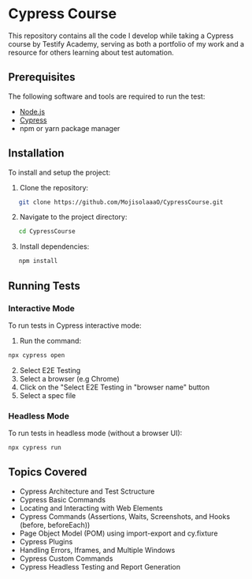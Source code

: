 # Cypress Course
This repository contains all the code I develop while taking a Cypress course by Testify Academy, serving as both a portfolio of my work and a resource for others learning about test automation.


## Prerequisites
The following software and tools are required to run the test:
- [Node.js](https://nodejs.org/)
- [Cypress](https://www.cypress.io/)
- npm or yarn package manager

## Installation
To install and setup the project:
1. Clone the repository:
```bash
   git clone https://github.com/MojisolaaaO/CypressCourse.git
```

2. Navigate to the project directory:
```bash
   cd CypressCourse
```

3. Install dependencies:
```bash
   npm install
```


## Running Tests
### Interactive Mode
To run tests in Cypress interactive mode:
1. Run the command:
```bash
npx cypress open
```
2. Select E2E Testing
3. Select a browser (e.g Chrome)
4. Click on the "Select E2E Testing in "browser name" button
5. Select a spec file

### Headless Mode
To run tests in headless mode (without a browser UI):
```bash
npx cypress run
```

## Topics Covered
- Cypress Architecture and Test Sctructure
- Cypress Basic Commands
- Locating and Interacting with Web Elements
- Cypress Commands (Assertions, Waits, Screenshots, and Hooks (before, beforeEach))
- Page Object Model (POM) using import-export and cy.fixture 
- Cypress Plugins
- Handling Errors, Iframes, and Multiple Windows
- Cypress Custom Commands
- Cypress Headless Testing and Report Generation
